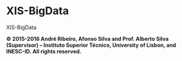 # XIS-BigData
XIS-BigData

**© 2015-2016 André Ribeiro, Afonso Silva and Prof. Alberto Silva (Supervisor) – Instituto Superior Técnico, University of Lisbon, and INESC-ID. All rights reserved.**